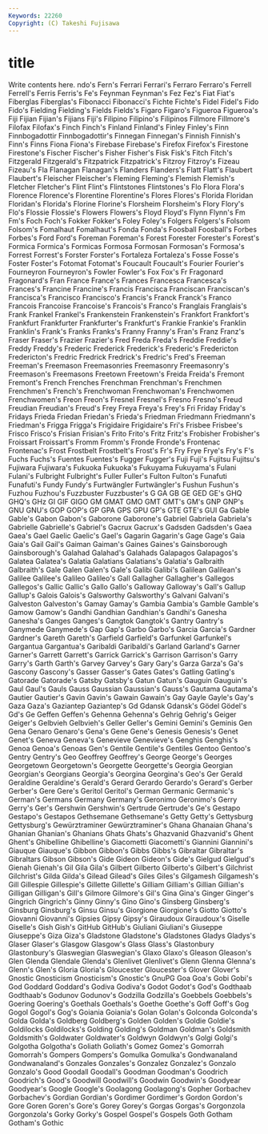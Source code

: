 ```yaml
---
Keywords: 22260 
Copyright: (C) Takeshi Fujisawa
---
```


# title

Write contents here.
ndo's
Fern's Ferrari Ferrari's Ferraro Ferraro's Ferrell Ferrell's Ferris Ferris's Fe's
Feynman Feynman's Fez Fez's Fiat Fiat's Fiberglas Fiberglas's Fibonacci Fibonacci's
Fichte Fichte's Fidel Fidel's Fido Fido's Fielding Fielding's Fields Fields's
Figaro Figaro's Figueroa Figueroa's Fiji Fijian Fijian's Fijians Fiji's Filipino
Filipino's Filipinos Fillmore Fillmore's Filofax Filofax's Finch Finch's Finland Finland's
Finley Finley's Finn Finnbogadottir Finnbogadottir's Finnegan Finnegan's Finnish Finnish's Finn's
Finns Fiona Fiona's Firebase Firebase's Firefox Firefox's Firestone Firestone's Fischer
Fischer's Fisher Fisher's Fisk Fisk's Fitch Fitch's Fitzgerald Fitzgerald's Fitzpatrick
Fitzpatrick's Fitzroy Fitzroy's Fizeau Fizeau's Fla Flanagan Flanagan's Flanders Flanders's
Flatt Flatt's Flaubert Flaubert's Fleischer Fleischer's Fleming Fleming's Flemish Flemish's
Fletcher Fletcher's Flint Flint's Flintstones Flintstones's Flo Flora Flora's Florence
Florence's Florentine Florentine's Flores Flores's Florida Floridan Floridan's Florida's Florine
Florine's Florsheim Florsheim's Flory Flory's Flo's Flossie Flossie's Flowers Flowers's
Floyd Floyd's Flynn Flynn's Fm Fm's Foch Foch's Fokker Fokker's
Foley Foley's Folgers Folgers's Folsom Folsom's Fomalhaut Fomalhaut's Fonda Fonda's
Foosball Foosball's Forbes Forbes's Ford Ford's Foreman Foreman's Forest Forester
Forester's Forest's Formica Formica's Formicas Formosa Formosan Formosan's Formosa's Forrest
Forrest's Forster Forster's Fortaleza Fortaleza's Fosse Fosse's Foster Foster's Fotomat
Fotomat's Foucault Foucault's Fourier Fourier's Fourneyron Fourneyron's Fowler Fowler's Fox
Fox's Fr Fragonard Fragonard's Fran France France's Frances Francesca Francesca's
Frances's Francine Francine's Francis Francisca Franciscan Franciscan's Francisca's Francisco Francisco's
Francis's Franck Franck's Franco Francois Francoise Francoise's Francois's Franco's Franglais
Franglais's Frank Frankel Frankel's Frankenstein Frankenstein's Frankfort Frankfort's Frankfurt Frankfurter
Frankfurter's Frankfurt's Frankie Frankie's Franklin Franklin's Frank's Franks Franks's Franny
Franny's Fran's Franz Franz's Fraser Fraser's Frazier Frazier's Fred Freda
Freda's Freddie Freddie's Freddy Freddy's Frederic Frederick Frederick's Frederic's Fredericton
Fredericton's Fredric Fredrick Fredrick's Fredric's Fred's Freeman Freeman's Freemason Freemasonries
Freemasonry Freemasonry's Freemason's Freemasons Freetown Freetown's Freida Freida's Fremont Fremont's
French Frenches Frenchman Frenchman's Frenchmen Frenchmen's French's Frenchwoman Frenchwoman's Frenchwomen
Frenchwomen's Freon Freon's Fresnel Fresnel's Fresno Fresno's Freud Freudian Freudian's
Freud's Frey Freya Freya's Frey's Fri Friday Friday's Fridays Frieda
Friedan Friedan's Frieda's Friedman Friedmann Friedmann's Friedman's Frigga Frigga's Frigidaire
Frigidaire's Fri's Frisbee Frisbee's Frisco Frisco's Frisian Frisian's Frito Frito's
Fritz Fritz's Frobisher Frobisher's Froissart Froissart's Fromm Fromm's Fronde Fronde's
Frontenac Frontenac's Frost Frostbelt Frostbelt's Frost's Fr's Fry Frye Frye's
Fry's F's Fuchs Fuchs's Fuentes Fuentes's Fugger Fugger's Fuji Fuji's
Fujitsu Fujitsu's Fujiwara Fujiwara's Fukuoka Fukuoka's Fukuyama Fukuyama's Fulani Fulani's
Fulbright Fulbright's Fuller Fuller's Fulton Fulton's Funafuti Funafuti's Fundy Fundy's
Furtwängler Furtwängler's Fushun Fushun's Fuzhou Fuzhou's Fuzzbuster Fuzzbuster's G GA
GB GE GED GE's GHQ GHQ's GHz GI GIF GIGO
GM GMAT GMO GMT GMT's GM's GNP GNP's GNU GNU's
GOP GOP's GP GPA GPS GPU GP's GTE GTE's GUI
Ga Gable Gable's Gabon Gabon's Gaborone Gaborone's Gabriel Gabriela Gabriela's
Gabrielle Gabrielle's Gabriel's Gacrux Gacrux's Gadsden Gadsden's Gaea Gaea's Gael
Gaelic Gaelic's Gael's Gagarin Gagarin's Gage Gage's Gaia Gaia's Gail
Gail's Gaiman Gaiman's Gaines Gaines's Gainsborough Gainsborough's Galahad Galahad's Galahads
Galapagos Galapagos's Galatea Galatea's Galatia Galatians Galatians's Galatia's Galbraith Galbraith's
Gale Galen Galen's Gale's Galibi Galibi's Galilean Galilean's Galilee Galilee's
Galileo Galileo's Gall Gallagher Gallagher's Gallegos Gallegos's Gallic Gallic's Gallo
Gallo's Galloway Galloway's Gall's Gallup Gallup's Galois Galois's Galsworthy Galsworthy's
Galvani Galvani's Galveston Galveston's Gamay Gamay's Gambia Gambia's Gamble Gamble's
Gamow Gamow's Gandhi Gandhian Gandhian's Gandhi's Ganesha Ganesha's Ganges Ganges's
Gangtok Gangtok's Gantry Gantry's Ganymede Ganymede's Gap Gap's Garbo Garbo's
Garcia Garcia's Gardner Gardner's Gareth Gareth's Garfield Garfield's Garfunkel Garfunkel's
Gargantua Gargantua's Garibaldi Garibaldi's Garland Garland's Garner Garner's Garrett Garrett's
Garrick Garrick's Garrison Garrison's Garry Garry's Garth Garth's Garvey Garvey's
Gary Gary's Garza Garza's Ga's Gascony Gascony's Gasser Gasser's Gates
Gates's Gatling Gatling's Gatorade Gatorade's Gatsby Gatsby's Gatun Gatun's Gauguin
Gauguin's Gaul Gaul's Gauls Gauss Gaussian Gaussian's Gauss's Gautama Gautama's
Gautier Gautier's Gavin Gavin's Gawain Gawain's Gay Gayle Gayle's Gay's
Gaza Gaza's Gaziantep Gaziantep's Gd Gdansk Gdansk's Gödel Gödel's Gd's
Ge Geffen Geffen's Gehenna Gehenna's Gehrig Gehrig's Geiger Geiger's Gelbvieh
Gelbvieh's Geller Geller's Gemini Gemini's Geminis Gen Gena Genaro Genaro's
Gena's Gene Gene's Genesis Genesis's Genet Genet's Geneva Geneva's Genevieve
Genevieve's Genghis Genghis's Genoa Genoa's Genoas Gen's Gentile Gentile's Gentiles
Gentoo Gentoo's Gentry Gentry's Geo Geoffrey Geoffrey's George George's Georges
Georgetown Georgetown's Georgette Georgette's Georgia Georgian Georgian's Georgians Georgia's Georgina
Georgina's Geo's Ger Gerald Geraldine Geraldine's Gerald's Gerard Gerardo Gerardo's
Gerard's Gerber Gerber's Gere Gere's Geritol Geritol's German Germanic Germanic's
German's Germans Germany Germany's Geronimo Geronimo's Gerry Gerry's Ger's Gershwin
Gershwin's Gertrude Gertrude's Ge's Gestapo Gestapo's Gestapos Gethsemane Gethsemane's Getty
Getty's Gettysburg Gettysburg's Gewürztraminer Gewürztraminer's Ghana Ghanaian Ghana's Ghanian Ghanian's
Ghanians Ghats Ghats's Ghazvanid Ghazvanid's Ghent Ghent's Ghibelline Ghibelline's Giacometti
Giacometti's Giannini Giannini's Giauque Giauque's Gibbon Gibbon's Gibbs Gibbs's Gibraltar
Gibraltar's Gibraltars Gibson Gibson's Gide Gideon Gideon's Gide's Gielgud Gielgud's
Gienah Gienah's Gil Gila Gila's Gilbert Gilberto Gilberto's Gilbert's Gilchrist
Gilchrist's Gilda Gilda's Gilead Gilead's Giles Giles's Gilgamesh Gilgamesh's Gill
Gillespie Gillespie's Gillette Gillette's Gilliam Gilliam's Gillian Gillian's Gilligan Gilligan's
Gill's Gilmore Gilmore's Gil's Gina Gina's Ginger Ginger's Gingrich Gingrich's
Ginny Ginny's Gino Gino's Ginsberg Ginsberg's Ginsburg Ginsburg's Ginsu Ginsu's
Giorgione Giorgione's Giotto Giotto's Giovanni Giovanni's Gipsies Gipsy Gipsy's Giraudoux
Giraudoux's Giselle Giselle's Gish Gish's GitHub GitHub's Giuliani Giuliani's Giuseppe
Giuseppe's Giza Giza's Gladstone Gladstone's Gladstones Gladys Gladys's Glaser Glaser's
Glasgow Glasgow's Glass Glass's Glastonbury Glastonbury's Glaswegian Glaswegian's Glaxo Glaxo's
Gleason Gleason's Glen Glenda Glendale Glenda's Glenlivet Glenlivet's Glenn Glenna
Glenna's Glenn's Glen's Gloria Gloria's Gloucester Gloucester's Glover Glover's Gnostic
Gnosticism Gnosticism's Gnostic's GnuPG Goa Goa's Gobi Gobi's God Goddard
Goddard's Godiva Godiva's Godot Godot's God's Godthaab Godthaab's Godunov Godunov's
Godzilla Godzilla's Goebbels Goebbels's Goering Goering's Goethals Goethals's Goethe Goethe's
Goff Goff's Gog Gogol Gogol's Gog's Goiania Goiania's Golan Golan's
Golconda Golconda's Golda Golda's Goldberg Goldberg's Golden Golden's Goldie Goldie's
Goldilocks Goldilocks's Golding Golding's Goldman Goldman's Goldsmith Goldsmith's Goldwater Goldwater's
Goldwyn Goldwyn's Golgi Golgi's Golgotha Golgotha's Goliath Goliath's Gomez Gomez's
Gomorrah Gomorrah's Gompers Gompers's Gomulka Gomulka's Gondwanaland Gondwanaland's Gonzales Gonzales's
Gonzalez Gonzalez's Gonzalo Gonzalo's Good Goodall Goodall's Goodman Goodman's Goodrich
Goodrich's Good's Goodwill Goodwill's Goodwin Goodwin's Goodyear Goodyear's Google Google's
Goolagong Goolagong's Gopher Gorbachev Gorbachev's Gordian Gordian's Gordimer Gordimer's Gordon
Gordon's Gore Goren Goren's Gore's Gorey Gorey's Gorgas Gorgas's Gorgonzola
Gorgonzola's Gorky Gorky's Gospel Gospel's Gospels Goth Gotham Gotham's Gothic
